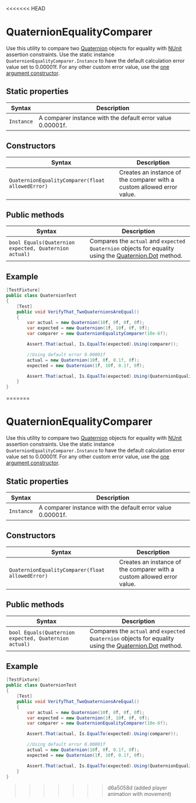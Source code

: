 <<<<<<< HEAD
# QuaternionEqualityComparer

Use this utility to compare two [Quaternion](https://docs.unity3d.com/ScriptReference/Quaternion.html) objects for equality with [NUnit](http://www.nunit.org/) assertion constraints. Use the static instance `QuaternionEqualityComparer.Instance` to have the default calculation error value set to 0.00001f. For any other custom error value, use the [one argument constructor](#constructors).

## Static properties

| Syntax     | Description                                                |
| ---------- | ---------------------------------------------------------- |
| `Instance` | A comparer instance with the default error value 0.00001f. |

## Constructors

| Syntax                                           | Description                                                  |
| ------------------------------------------------ | ------------------------------------------------------------ |
| `QuaternionEqualityComparer(float allowedError)` | Creates an instance of the comparer with a custom allowed error value. |

## Public methods

| Syntax                                                | Description                                                  |
| ----------------------------------------------------- | ------------------------------------------------------------ |
| `bool Equals(Quaternion expected, Quaternion actual)` | Compares the `actual` and `expected` `Quaternion` objects for equality using the [Quaternion.Dot](https://docs.unity3d.com/ScriptReference/Quaternion.Dot.html) method. |

## Example

```c#
[TestFixture]
public class QuaternionTest
{
    [Test]
    public void VerifyThat_TwoQuaternionsAreEqual()
    {
        var actual = new Quaternion(10f, 0f, 0f, 0f);
        var expected = new Quaternion(1f, 10f, 0f, 0f);
        var comparer = new QuaternionEqualityComparer(10e-6f);

        Assert.That(actual, Is.EqualTo(expected).Using(comparer));

        //Using default error 0.00001f
        actual = new Quaternion(10f, 0f, 0.1f, 0f);
        expected = new Quaternion(1f, 10f, 0.1f, 0f);

        Assert.That(actual, Is.EqualTo(expected).Using(QuaternionEqualityComparer.Instance));
    }
}
```

=======
# QuaternionEqualityComparer

Use this utility to compare two [Quaternion](https://docs.unity3d.com/ScriptReference/Quaternion.html) objects for equality with [NUnit](http://www.nunit.org/) assertion constraints. Use the static instance `QuaternionEqualityComparer.Instance` to have the default calculation error value set to 0.00001f. For any other custom error value, use the [one argument constructor](#constructors).

## Static properties

| Syntax     | Description                                                |
| ---------- | ---------------------------------------------------------- |
| `Instance` | A comparer instance with the default error value 0.00001f. |

## Constructors

| Syntax                                           | Description                                                  |
| ------------------------------------------------ | ------------------------------------------------------------ |
| `QuaternionEqualityComparer(float allowedError)` | Creates an instance of the comparer with a custom allowed error value. |

## Public methods

| Syntax                                                | Description                                                  |
| ----------------------------------------------------- | ------------------------------------------------------------ |
| `bool Equals(Quaternion expected, Quaternion actual)` | Compares the `actual` and `expected` `Quaternion` objects for equality using the [Quaternion.Dot](https://docs.unity3d.com/ScriptReference/Quaternion.Dot.html) method. |

## Example

```c#
[TestFixture]
public class QuaternionTest
{
    [Test]
    public void VerifyThat_TwoQuaternionsAreEqual()
    {
        var actual = new Quaternion(10f, 0f, 0f, 0f);
        var expected = new Quaternion(1f, 10f, 0f, 0f);
        var comparer = new QuaternionEqualityComparer(10e-6f);

        Assert.That(actual, Is.EqualTo(expected).Using(comparer));

        //Using default error 0.00001f
        actual = new Quaternion(10f, 0f, 0.1f, 0f);
        expected = new Quaternion(1f, 10f, 0.1f, 0f);

        Assert.That(actual, Is.EqualTo(expected).Using(QuaternionEqualityComparer.Instance));
    }
}
```

>>>>>>> d6a5058d (added player animation with movement)
